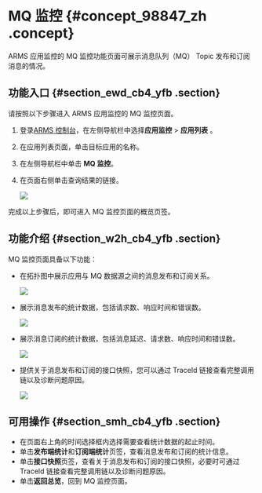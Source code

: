 # MQ 监控 {#concept_98847_zh .concept}

ARMS 应用监控的 MQ 监控功能页面可展示消息队列（MQ） Topic 发布和订阅消息的情况。

## 功能入口 {#section_ewd_cb4_yfb .section}

请按照以下步骤进入 ARMS 应用监控的 MQ 监控页面。

1.  登录[ARMS 控制台](https://arms-intl.console.aliyun.com/#/home)，在左侧导航栏中选择**应用监控** \> **应用列表** 。
2.  在应用列表页面，单击目标应用的名称。

3.  在左侧导航栏中单击 **MQ 监控**。

4.  在页面右侧单击查询结果的链接。

    ![](http://static-aliyun-doc.oss-cn-hangzhou.aliyuncs.com/assets/img/152245/156021828243141_zh-CN.png)


完成以上步骤后，即可进入 MQ 监控页面的概览页签。

## 功能介绍 {#section_w2h_cb4_yfb .section}

MQ 监控页面具备以下功能：

-   在拓扑图中展示应用与 MQ 数据源之间的消息发布和订阅关系。

    ![](http://static-aliyun-doc.oss-cn-hangzhou.aliyuncs.com/assets/img/152245/156021828343142_zh-CN.png)

-   展示消息发布的统计数据，包括请求数、响应时间和错误数。

    ![](http://static-aliyun-doc.oss-cn-hangzhou.aliyuncs.com/assets/img/152245/156021828343143_zh-CN.png)

-   展示消息订阅的统计数据，包括消息延迟、请求数、响应时间和错误数。

    ![](http://static-aliyun-doc.oss-cn-hangzhou.aliyuncs.com/assets/img/152245/156021828343144_zh-CN.png)

-   提供关于消息发布和订阅的接口快照，您可以通过 TraceId 链接查看完整调用链以及诊断问题原因。

    ![](http://static-aliyun-doc.oss-cn-hangzhou.aliyuncs.com/assets/img/152245/156021828343146_zh-CN.png)


## 可用操作 {#section_smh_cb4_yfb .section}

-   在页面右上角的时间选择框内选择需要查看统计数据的起止时间。
-   单击**发布端统计**和**订阅端统计**页签，查看消息发布和订阅的统计信息。
-   单击**接口快照**页签，查看关于消息发布和订阅的接口快照，必要时可通过 TraceId 链接查看完整调用链以及诊断问题原因。
-   单击**返回总览**，回到 MQ 监控页面。

